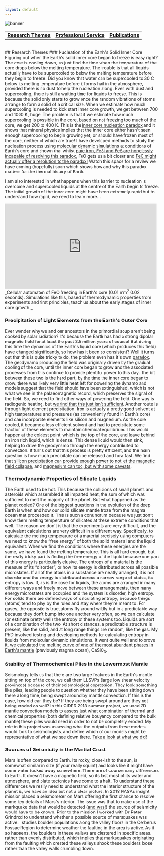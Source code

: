```yaml
---
layout: default
---
```

![banner](https://fwilson93.github.io/Portfolio/assets/img/websitebanner.png)

|    |    |    |
|----|----|----|
| [__Research Themes__](./research-themes.html) | [__Professional Service__](./professional-service.html) | [__Publications__](./publications.html) |

<br/>
## Research Themes
### Nucleation of the Earth's Solid Inner Core
Figuring out when the Earth's solid inner core began to freeze is easy right? The core is cooling down, so just find the time when the temperature of the core drops below the melting temperature. The trouble is that all liquids actually have to be supercooled to below the melting temperature before they begin to freeze. Did you know that water can be supercooled to 30 C below its melting temperature before it forms hail in the atmosphere, provided there is no dust to help the nucleation along. Even with dust and supercooling, there is still a waiting time for liquids to freeze. This is because the solid only starts to grow once the random vibrations of atoms arrange to form a solid of a critical size.
When we estimate how much supercooling is needed to kick start inner core growth, we get between 700 and 1000 K, huge! The problem is that if we estimate how much supercooling is possible in the core, based on not freezing too much of the core, we get 200 to 400 K. This is the <a href="https://doi.org/10.1016/j.epsl.2018.01.018">inner core nucleation paradox</a> and it shows that mineral physics implies that the inner core either hasn't seen enough supercooling to begin growing yet, or should have frozen most of the core, neither of which are true! I have developed methods to study the nucleation process using <a href="https://doi.org/10.1103/PhysRevB.103.214113">molecular dynamic simulations</a> at conditions of Earth's core and shown that whilst <a href="https://doi.org/10.1016/j.epsl.2023.118176">pure iron, FeSi and FeS are hopelessly incapable of resolving this paradox</a>, FeO gets us a bit closer and <a href="https://doi.org/10.31223/X53D8H">FeC might actually offer a resolution to the paradox!</a> 
Watch this space for a review we have coming (hopefully) soon which shows how and why this paradox matters for the thermal history of Earth.

I am also interested in what happens when this barrier to nucleation is overcome and supercooled liquids at the centre of the Earth begin to freeze. The initial growth of the inner core might have been extremely rapid but to understand how rapid, we need to learn more...
<iframe width="496" height="279" src="https://www.youtube.com/embed/JrlEmU6eJDk?autoplay=1&loop=1&playlist=JrlEmU6eJDk" title="YouTube video player" frameborder="0" allow="accelerometer; autoplay; clipboard-write; encrypted-media; gyroscope; picture-in-picture; web-share" referrerpolicy="strict-origin-when-cross-origin" allowfullscreen></iframe>
_Cellular automaton of FeO freezing in Earth's core (0.01 mm<sup>2</sup> 0.02 seconds). Simulations like this, based of thermodynamic properties from experiments and first principles, teach us about the early stages of inner core growth._


### Precipitation of Light Elements from the Earth's Outer Core
Ever wonder why we and our ancestors in the primordial soup aren't being cooked by solar radiation? It's because the Earth has had a strong dipolar magnetic field for at least the past 3.5 million years of course! But during this time the dynamics of the Earth's liquid core (which produces this field) have changed significantly, so how has it been so consistent? Well it turns out that this is quite tricky to do, the problem even has it's own <a href="https://doi.org/10.1029/2022JB025355">paradox<a/>. The geodynamo producing the field was originally driven by the gradual cooling of the core, until the inner core began to grow and the associated processes from this continue to provide plentiful power to this day. The bit between these two is the hard part, by the time the inner core began to grow, there was likely very little heat left for powering the dynamo and models suggest that the field should have been extinguished, which is not what we see in the palaeomagnetic record, which preserves the signal of the field. So, we need to find other ways of powering the field. One way is radiogenic heating, but <a href="https://doi.org/10.1016/j.pepi.2023.107073">we find that this just isn't sufficient</a>. Another route is through light element precipitation. Iron is actually a pretty good solvent at high temperatures and pressures (as conveniently found in Earth’s core) and can incorporate elements like silicon and magnesium. As the core cooled, it became a less efficient solvent and had to precipitate some fraction of these elements to maintain chemical equilibrium. This would happen at the coldest point, which is the top of the core, and leave behind an iron rich liquid, which is dense. This dense liquid would then sink, helping to drive the geodynamo through the energy contributed to convection. It turns out that this process is pretty efficient, and the main question is how much precipitate can be released and how fast. We find that <a href="https://doi.org/10.1029/2022GL100692">silicon precipitation can provide enough power to not let the magnetic field collapse<a/>, and <a href="https://doi.org/10.1016/j.pepi.2023.107073">magnesium can too, but with some caveats<a/>.

### Thermodynamic Properties of Silicate Liquids
The Earth used to be hot. This because the collisions of small planets and asteroids which assembled it all imparted heat, the sum of which was sufficient to melt the majority of the planet. But what happened as the planet cooled? One of the biggest questions in the evolution of the deep Earth is when and how our solid silicate mantle froze from the magma ocean that proceeded it. This is such a conundrum because we just don’t know them melting temperature of silicates at these extreme conditions that well. The reason we don’t is that the experiments are very difficult, and the equivalent calculations are very difficult in a different way. Specifically, to calculate the melting temperature of a material precisely using computers we need to know the “free energy” of both the solid material and the liquid equivalent. When we find the conditions where these energies are the same, we have found the melting temperature. This is all hard enough, but the really tricky part is finding the free energy of the liquid because one part of this energy is particularly elusive. The entropy of a material is the measure of its “disorder”, or how its energy is distributed across all possible microstates. If all of the atoms in a substance are neatly arranged, it is not disorder and the energy is distributed across a narrow range of states, its entropy is low. If, as is the case for liquids, the atoms are arranged in many different ways and freely move between these arrangements, then many energy microstates are occupied and the system is disorder, high entropy. For solids there are defined ways of calculating entropy, because things (atoms) tend to play by the rules and stay where they’re meant to. For gases, the opposite is true, atoms fly around wildly but in a predictable way because they don’t bump into one another very often, so we can calculate (or estimate pretty well) the entropy of these systems too. Liquids are sort of a combination of the two. At short distances, a predictable structure is present, like the solid, and at long range things are random, like the gas. My PhD involved testing and developing methods for calculating entropy in liquids from molecular dynamic simulations. It went quite well and to prove it, we calculated the  <a href="https://doi.org/10.1016/j.gca.2021.03.015">melting curve of one of the most abundant phases in Earth's mantle<a/> (previously magma ocean), CaSiO<sub>3</sub>.<a/>
 
### Stability of Thermochemical Piles in the Lowermost Mantle
Seismology tells us that there are two large features in the Earth's mantle sitting on top of the core, we call them LLSVPs (large low shear velocity provinces) because of their seismological expression. They look something like piles, leading people to question whether they have been sitting down there a long time, being swept around by mantle convection. If this is the case, how old can they be? If they are being swept around are they not being eroded as well? In this CIDER 2018 summer project, we used 2D mantle convection models to assess just what combination of thermal and chemical properties (both defining relative bouyancy compared to the bulk mantle) these piles would need in order to not be completely eroded. My role in this project was assessing what the outputs from these models would look to seismologists, and define which of our models might be representative of what we see down there.  <a href=" https://doi.org/10.1029/2019GC008895">Take a look at what we did!<a/>

### Sources of Seismicity in the Martial Crust
Mars is often compared to Earth. Its rocky, close-ish to the sun, is somewhat similar in size (if your really squint) and looks like it might have some water tucked away somewhere. There are of course many differences to Earth. It doesn't have a magnetic field, so its lost most of its water and atmosphere, and plate tectonics have come to a halt. To understand these differences we really need to understand what the interior structure of the planet is, we have an idea but not a clear picture. In 2018 NASAs insight mission placed a seismometer on Mars offering the first chance to resolve some key details of Mars's interior. The issue was that to make use of the markquake data that would be detected (<a href="https://doi.org/10.1038/s41561-020-0544-y">and was!<a/>) the source of seismicity would have to be known. Prior to the mission I worked with Dr Peter Grindrod to understand whether a possible source of marsquakes was active. I studies boulder populations along the valley floors in the Cerberus Fossae Region to determine weather the faulting in the area is active. As it so happens, the boulders in these valleys are clustered in specific areas, rather than evenly distributed, which implies that marksquakes originating from the faulting which created these valleys shook these boulders loose rather than the valley walls crumbling down.


